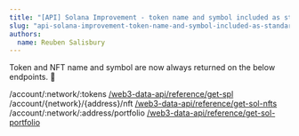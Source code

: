 ```yaml
---
title: "[API] Solana Improvement - token name and symbol included as standard"
slug: "api-solana-improvement-token-name-and-symbol-included-as-standard"
authors:
  name: Reuben Salisbury
---
```


Token and NFT name and symbol are now always returned on the below endpoints. 🎉

/account/:network/:tokens [/web3-data-api/reference/get-spl](/web3-data-api/reference/get-spl)
/account/{network}/{address}/nft [/web3-data-api/reference/get-sol-nfts](/web3-data-api/reference/get-sol-nfts)
/account/:network/:address/portfolio [/web3-data-api/reference/get-sol-portfolio](/web3-data-api/reference/get-sol-portfolio)
